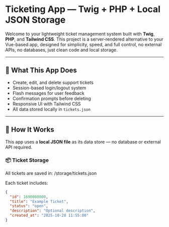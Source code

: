 # Ticketing App — Twig + PHP + Local JSON Storage

Welcome to your lightweight ticket management system built with **Twig**, **PHP**, and **Tailwind CSS**. This project is a server-rendered alternative to your Vue-based app, designed for simplicity, speed, and full control, no external APIs, no databases, just clean code and local storage.

---

## 🚀 What This App Does

- Create, edit, and delete support tickets
- Session-based login/logout system
- Flash messages for user feedback
- Confirmation prompts before deleting
- Responsive UI with Tailwind CSS
- All data stored locally in `tickets.json`

---

## 🧠 How It Works

This app uses a **local JSON file** as its data store — no database or external API required.

### 📦 Ticket Storage

All tickets are saved in: /storage/tickets.json


Each ticket includes:

```json
{
  "id": 1690000000,
  "title": "Example Ticket",
  "status": "open",
  "description": "Optional description",
  "created_at": "2025-10-28 11:55:00"
}
